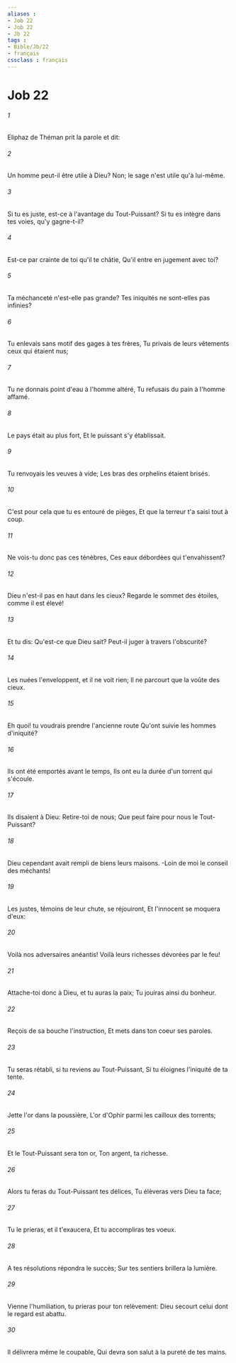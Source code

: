 ```yaml
---
aliases : 
- Job 22
- Job 22
- Jb 22
tags : 
- Bible/Jb/22
- français
cssclass : français
---
```


# Job 22

###### 1
Eliphaz de Théman prit la parole et dit:
###### 2
Un homme peut-il être utile à Dieu? Non; le sage n'est utile qu'à lui-même.
###### 3
Si tu es juste, est-ce à l'avantage du Tout-Puissant? Si tu es intègre dans tes voies, qu'y gagne-t-il?
###### 4
Est-ce par crainte de toi qu'il te châtie, Qu'il entre en jugement avec toi?
###### 5
Ta méchanceté n'est-elle pas grande? Tes iniquités ne sont-elles pas infinies?
###### 6
Tu enlevais sans motif des gages à tes frères, Tu privais de leurs vêtements ceux qui étaient nus;
###### 7
Tu ne donnais point d'eau à l'homme altéré, Tu refusais du pain à l'homme affamé.
###### 8
Le pays était au plus fort, Et le puissant s'y établissait.
###### 9
Tu renvoyais les veuves à vide; Les bras des orphelins étaient brisés.
###### 10
C'est pour cela que tu es entouré de pièges, Et que la terreur t'a saisi tout à coup.
###### 11
Ne vois-tu donc pas ces ténèbres, Ces eaux débordées qui t'envahissent?
###### 12
Dieu n'est-il pas en haut dans les cieux? Regarde le sommet des étoiles, comme il est élevé!
###### 13
Et tu dis: Qu'est-ce que Dieu sait? Peut-il juger à travers l'obscurité?
###### 14
Les nuées l'enveloppent, et il ne voit rien; Il ne parcourt que la voûte des cieux.
###### 15
Eh quoi! tu voudrais prendre l'ancienne route Qu'ont suivie les hommes d'iniquité?
###### 16
Ils ont été emportés avant le temps, Ils ont eu la durée d'un torrent qui s'écoule.
###### 17
Ils disaient à Dieu: Retire-toi de nous; Que peut faire pour nous le Tout-Puissant?
###### 18
Dieu cependant avait rempli de biens leurs maisons. -Loin de moi le conseil des méchants!
###### 19
Les justes, témoins de leur chute, se réjouiront, Et l'innocent se moquera d'eux:
###### 20
Voilà nos adversaires anéantis! Voilà leurs richesses dévorées par le feu!
###### 21
Attache-toi donc à Dieu, et tu auras la paix; Tu jouiras ainsi du bonheur.
###### 22
Reçois de sa bouche l'instruction, Et mets dans ton coeur ses paroles.
###### 23
Tu seras rétabli, si tu reviens au Tout-Puissant, Si tu éloignes l'iniquité de ta tente.
###### 24
Jette l'or dans la poussière, L'or d'Ophir parmi les cailloux des torrents;
###### 25
Et le Tout-Puissant sera ton or, Ton argent, ta richesse.
###### 26
Alors tu feras du Tout-Puissant tes délices, Tu élèveras vers Dieu ta face;
###### 27
Tu le prieras, et il t'exaucera, Et tu accompliras tes voeux.
###### 28
A tes résolutions répondra le succès; Sur tes sentiers brillera la lumière.
###### 29
Vienne l'humiliation, tu prieras pour ton relèvement: Dieu secourt celui dont le regard est abattu.
###### 30
Il délivrera même le coupable, Qui devra son salut à la pureté de tes mains.
